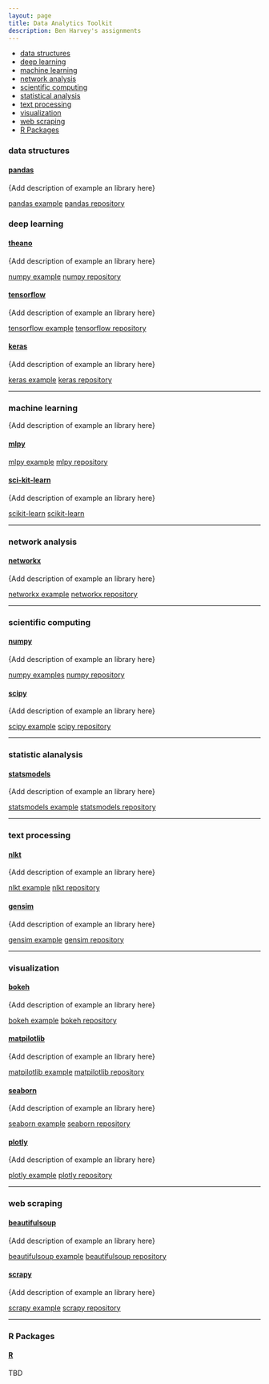 ```yaml
---
layout: page
title: Data Analytics Toolkit
description: Ben Harvey's assignments
---
```


<div class="navbar">
    <div class="navbar-inner">
        <ul class="nav">
            <li><a href="#datastructures">data structures</a></li>
            <li><a href="#deeplearning">deep learning</a></li>
            <li><a href="#machinelearning">machine learning</a></li>
            <li><a href="#networkanalysis">network analysis</a></li>
            <li><a href="#scientificcomputing">scientific computing</a></li>
            <li><a href="#statisticalanalysis">statistical analysis</a></li>
            <li><a href="#textprocessing">text processing</a></li>
            <li><a href="#visualization">visualization</a></li>
            <li><a href="#webscraping">web scraping</a></li>
            <li><a href="#rpackages">R Packages</a></li>
        </ul>
    </div>
</div>


### <a name="datastructures"></a>data structures
#### <a name="qtl"></a>[pandas](http://www.rqtl.org)
{Add description of example an library here}

[pandas example](http://groups.google.com/group/Rqtl-disc)
[pandas repository](http://groups.google.com/group/Rqtl-disc)


### <a name="deeplearning"></a>deep learning
#### <a name="qtl"></a>[theano](http://www.rqtl.org)
{Add description of example an library here}

[numpy example](http://groups.google.com/group/Rqtl-disc)
[numpy repository](http://groups.google.com/group/Rqtl-disc)

#### <a name="qtl"></a>[tensorflow](http://www.rqtl.org)
{Add description of example an library here}

[tensorflow example](http://groups.google.com/group/Rqtl-disc)
[tensorflow repository](http://groups.google.com/group/Rqtl-disc)

#### <a name="qtl"></a>[keras](http://www.rqtl.org)
{Add description of example an library here}

[keras example](http://groups.google.com/group/Rqtl-disc)
[keras repository](http://groups.google.com/group/Rqtl-disc)

---

### <a name="machinelearning"></a>machine learning
{Add description of example an library here}

#### <a name="qtl"></a>[mlpy](http://www.rqtl.org)
[mlpy example](http://groups.google.com/group/Rqtl-disc)
[mlpy repository](http://groups.google.com/group/Rqtl-disc)

#### <a name="qtl"></a>[sci-kit-learn](http://www.rqtl.org)
{Add description of example an library here}

[scikit-learn](http://groups.google.com/group/Rqtl-disc)
[scikit-learn](http://groups.google.com/group/Rqtl-disc)

---

### <a name="networkanalysis"></a>network analysis
#### <a name="qtl"></a>[networkx](http://www.rqtl.org)
{Add description of example an library here}

[networkx example](http://groups.google.com/group/Rqtl-disc)
[networkx repository](http://groups.google.com/group/Rqtl-disc)


---

### <a name="scientificcomputing"></a>scientific computing
#### <a name="qtl"></a>[numpy](http://www.rqtl.org)
{Add description of example an library here}

[numpy examples](http://groups.google.com/group/Rqtl-disc)
[numpy repository](http://groups.google.com/group/Rqtl-disc)


#### <a name="qtl"></a>[scipy](http://www.rqtl.org)
{Add description of example an library here}

[scipy example](http://groups.google.com/group/Rqtl-disc)
[scipy repository](http://groups.google.com/group/Rqtl-disc)


---

### <a name="statisticalanalysis"></a>statistic alanalysis
#### <a name="qtl"></a>[statsmodels](http://www.rqtl.org)
{Add description of example an library here}

[statsmodels example](http://groups.google.com/group/Rqtl-disc)
[statsmodels repository](http://groups.google.com/group/Rqtl-disc)


---

### <a name="textprocessing"></a>text processing
#### <a name="qtl"></a>[nlkt](http://www.rqtl.org)
{Add description of example an library here}

[nlkt example](http://groups.google.com/group/Rqtl-disc)
[nlkt repository](http://groups.google.com/group/Rqtl-disc)


#### <a name="qtl"></a>[gensim](http://www.rqtl.org)
{Add description of example an library here}

[gensim example](http://groups.google.com/group/Rqtl-disc)
[gensim repository](http://groups.google.com/group/Rqtl-disc)


---

### <a name="visualization"></a>visualization
#### <a name="qtl"></a>[bokeh](http://www.rqtl.org)
{Add description of example an library here}

[bokeh example](http://groups.google.com/group/Rqtl-disc)
[bokeh repository](http://groups.google.com/group/Rqtl-disc)


#### <a name="qtl"></a>[matpilotlib](http://www.rqtl.org)
{Add description of example an library here}

[matpilotlib example](http://groups.google.com/group/Rqtl-disc)
[matpilotlib repository](http://groups.google.com/group/Rqtl-disc)


#### <a name="qtl"></a>[seaborn](http://www.rqtl.org)
{Add description of example an library here}

[seaborn example](http://groups.google.com/group/Rqtl-disc)
[seaborn repository](http://groups.google.com/group/Rqtl-disc)


#### <a name="qtl"></a>[plotly](http://www.rqtl.org)
{Add description of example an library here}

[plotly example](http://groups.google.com/group/Rqtl-disc)
[plotly repository](http://groups.google.com/group/Rqtl-disc)


---

### <a name="webscraping"></a>web scraping
#### <a name="qtl"></a>[beautifulsoup](http://www.rqtl.org)
{Add description of example an library here}

[beautifulsoup example](http://groups.google.com/group/Rqtl-disc)
[beautifulsoup repository](http://groups.google.com/group/Rqtl-disc)


#### <a name="qtl"></a>[scrapy](http://www.rqtl.org)
{Add description of example an library here}

[scrapy example](http://groups.google.com/group/Rqtl-disc)
[scrapy repository](http://groups.google.com/group/Rqtl-disc)


---
### <a name="R Packages"></a>R Packages
#### <a name="qtl"></a>[R](http://www.r-project.org)
TBD


